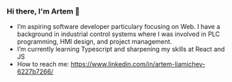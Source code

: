 ### Hi there, I'm Artem 👋

<!--
**artem-liamichev/artem-liamichev** is a ✨ _special_ ✨ repository because its `README.md` (this file) appears on your GitHub profile.

Here are some ideas to get you started:

- 🔭 I’m currently working on ...
- 🌱 I’m currently learning ...
- 👯 I’m looking to collaborate on ...
- 🤔 I’m looking for help with ...
- 💬 Ask me about ...
- 📫 How to reach me: ...
- 😄 Pronouns: ...
- ⚡ Fun fact: ...
-->
- I’m aspiring software developer particulary focusing on Web. I have a background in industrial control systems where I was involved in PLC programming, HMI design, and project management.
- I’m currently learning Typescript and sharpening my skills at React and JS
- How to reach me: https://www.linkedin.com/in/artem-liamichev-6227b7266/
